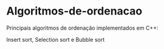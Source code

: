 # Algoritmos-de-ordenacao
Principais algoritmos de ordenação implementados em C++:

Insert sort, Selection sort e Bubble sort
